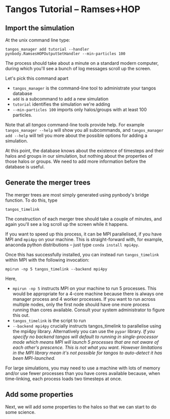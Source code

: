 Tangos Tutorial – Ramses+HOP
============================

Import the simulation
---------------------

At the unix command line type:

```
tangos_manager add tutorial --handler pynbody.RamsesHOPOutputSetHandler --min-particles 100
```

The process should take about a minute on a standard modern computer, during which you'll see a bunch of log messages 
scroll up the screen.
 
 Let's pick this command apart
 
  * `tangos_manager` is the command-line tool to administrate your tangos database
  * `add` is a subcommand to add a new simulation
  * `tutorial` identifies the simulation we're adding
  * `--min-particles 100` imports only halos/groups with at least 100 particles. 

 
Note that all _tangos_ command-line tools provide help. For example `tangos_manager --help` will show you all subcommands, and `tangos_manager add --help` will tell you more about the possible options for adding a simulation.
  
At this point, the database knows about the existence of timesteps and their halos and groups in our simulation, but nothing about the properties of those halos or groups. We need to add more information before the database is useful.

Generate the merger trees
-------------------------

The merger trees are most simply generated using pynbody's bridge function. To do this, type

```
tangos_timelink
```

The construction of each merger tree should take a couple of minutes,  and again you'll see a log scroll up the screen while it happens.

If you want to speed up this process, it can be MPI parallelised, if you have MPI and `mpi4py` on your machine. This is straight-forward with, for example, anaconda python distributions – just type `conda install mpi4py`. 

Once this has successfully installed, you can instead run `tangos_timelink` within MPI with the following invocation:

```
mpirun -np 5 tangos_timelink --backend mpi4py
```
Here,
 * `mpirun -np 5` instructs MPI on your machine to run 5 processes. This would be appropriate for a 4-core machine because there is always one manager process and 4 worker processes. If you want to run across multiple nodes, only the first node should have one more process running than cores available. Consult your system administrator to figure this out. 
 * `tangos_timelink` is the script to run
 * `--backend mpi4py` crucially instructs tangos_timelink to parallelise using the mpi4py library. Alternatively you can use the `pypar` library. *If you specify no backend tangos will default to running in single-processor mode which means MPI will launch 5 processes that are not aware of each other's prescence. This is not what you want. However limitations in the MPI library mean it's not possible for tangos to auto-detect it has been MPI-launched.*
 
  For large simulations, you may need to use a machine with lots of memory  and/or use fewer processes than you have cores available because, when time-linking, each process loads two timesteps at once.
  
 Add some properties
 -------------------
 
 Next, we will add some properties to the halos so that we can start to do some science. 